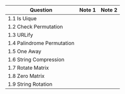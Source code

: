Question | Note 1 | Note 2
--- | --- | ---
1.1 Is Uique | |
1.2 Check Permutation | |
1.3 URLify | |
1.4 Palindrome Permutation | |
1.5 One Away | |
1.6 String Compression | |
1.7 Rotate Matrix | |
1.8 Zero Matrix | |
1.9 String Rotation | |